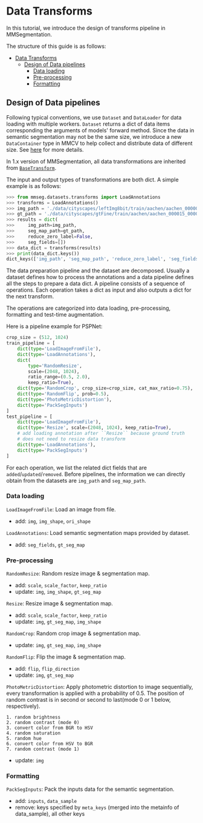 # Data Transforms

In this tutorial, we introduce the design of transforms pipeline in MMSegmentation.

The structure of this guide is as follows:

- [Data Transforms](#data-transforms)
  - [Design of Data pipelines](#design-of-data-pipelines)
    - [Data loading](#data-loading)
    - [Pre-processing](#pre-processing)
    - [Formatting](#formatting)

## Design of Data pipelines

Following typical conventions, we use `Dataset` and `DataLoader` for data loading with multiple workers. `Dataset` returns a dict of data items corresponding the arguments of models' forward method. Since the data in semantic segmentation may not be the same size, we introduce a new `DataContainer` type in MMCV to help collect and distribute data of different size. See [here](https://github.com/open-mmlab/mmcv/blob/master/mmcv/parallel/data_container.py) for more details.

In 1.x version of MMSegmentation, all data transformations are inherited from [`BaseTransform`](https://github.com/open-mmlab/mmcv/blob/2.x/mmcv/transforms/base.py#L6).

The input and output types of transformations are both dict. A simple example is as follows:

```python
>>> from mmseg.datasets.transforms import LoadAnnotations
>>> transforms = LoadAnnotations()
>>> img_path = './data/cityscapes/leftImg8bit/train/aachen/aachen_000000_000019_leftImg8bit.png.png'
>>> gt_path = './data/cityscapes/gtFine/train/aachen/aachen_000015_000019_gtFine_instanceTrainIds.png'
>>> results = dict(
>>>     img_path=img_path,
>>>     seg_map_path=gt_path,
>>>     reduce_zero_label=False,
>>>     seg_fields=[])
>>> data_dict = transforms(results)
>>> print(data_dict.keys())
dict_keys(['img_path', 'seg_map_path', 'reduce_zero_label', 'seg_fields', 'gt_seg_map'])
```

The data preparation pipeline and the dataset are decomposed. Usually a dataset defines how to process the annotations and a data pipeline defines all the steps to prepare a data dict. A pipeline consists of a sequence of operations. Each operation takes a dict as input and also outputs a dict for the next transform.

The operations are categorized into data loading, pre-processing, formatting and test-time augmentation.

Here is a pipeline example for PSPNet:

```python
crop_size = (512, 1024)
train_pipeline = [
    dict(type='LoadImageFromFile'),
    dict(type='LoadAnnotations'),
    dict(
        type='RandomResize',
        scale=(2048, 1024),
        ratio_range=(0.5, 2.0),
        keep_ratio=True),
    dict(type='RandomCrop', crop_size=crop_size, cat_max_ratio=0.75),
    dict(type='RandomFlip', prob=0.5),
    dict(type='PhotoMetricDistortion'),
    dict(type='PackSegInputs')
]
test_pipeline = [
    dict(type='LoadImageFromFile'),
    dict(type='Resize', scale=(2048, 1024), keep_ratio=True),
    # add loading annotation after ``Resize`` because ground truth
    # does not need to resize data transform
    dict(type='LoadAnnotations'),
    dict(type='PackSegInputs')
]
```

For each operation, we list the related dict fields that are `added`/`updated`/`removed`. Before pipelines, the information we can directly obtain from the datasets are `img_path` and `seg_map_path`.

### Data loading

`LoadImageFromFile`: Load an image from file.

- add: `img`, `img_shape`, `ori_shape`

`LoadAnnotations`: Load semantic segmentation maps provided by dataset.

- add: `seg_fields`, `gt_seg_map`

### Pre-processing

`RandomResize`: Random resize image & segmentation map.

- add: `scale`, `scale_factor`, `keep_ratio`
- update: `img`, `img_shape`, `gt_seg_map`

`Resize`: Resize image & segmentation map.

- add: `scale`, `scale_factor`, `keep_ratio`
- update: `img`, `gt_seg_map`, `img_shape`

`RandomCrop`: Random crop image & segmentation map.

- update: `img`, `gt_seg_map`, `img_shape`

`RandomFlip`: Flip the image & segmentation map.

- add: `flip`, `flip_direction`
- update: `img`, `gt_seg_map`

`PhotoMetricDistortion`: Apply photometric distortion to image sequentially, every transformation is applied with a probability of 0.5. The position of random contrast is in second or second to last(mode 0 or 1 below, respectively).

```
1. random brightness
2. random contrast (mode 0)
3. convert color from BGR to HSV
4. random saturation
5. random hue
6. convert color from HSV to BGR
7. random contrast (mode 1)
```

- update: `img`

### Formatting

`PackSegInputs`: Pack the inputs data for the semantic segmentation.

- add: `inputs`, `data_sample`
- remove: keys specified by `meta_keys` (merged into the metainfo of data_sample), all other keys
